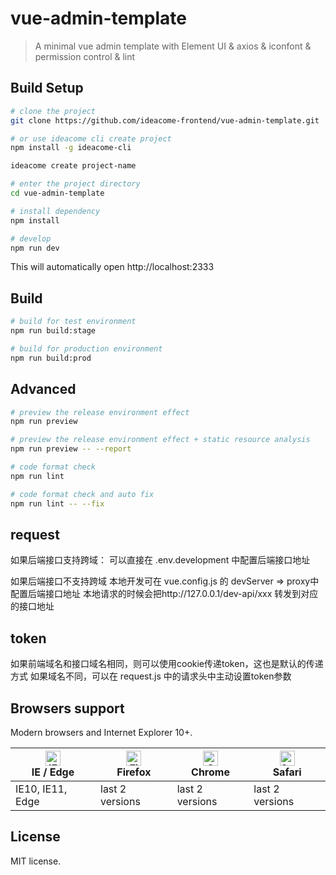 # vue-admin-template

> A minimal vue admin template with Element UI & axios & iconfont & permission control & lint

## Build Setup


```bash
# clone the project
git clone https://github.com/ideacome-frontend/vue-admin-template.git

# or use ideacome cli create project 
npm install -g ideacome-cli

ideacome create project-name

# enter the project directory
cd vue-admin-template

# install dependency
npm install

# develop
npm run dev
```

This will automatically open http://localhost:2333

## Build

```bash
# build for test environment
npm run build:stage

# build for production environment
npm run build:prod
```

## Advanced

```bash
# preview the release environment effect
npm run preview

# preview the release environment effect + static resource analysis
npm run preview -- --report

# code format check
npm run lint

# code format check and auto fix
npm run lint -- --fix
```


## request
如果后端接口支持跨域：
可以直接在 .env.development 中配置后端接口地址

如果后端接口不支持跨域
本地开发可在 vue.config.js 的 devServer => proxy中配置后端接口地址
本地请求的时候会把http://127.0.0.1/dev-api/xxx 转发到对应的接口地址


## token
如果前端域名和接口域名相同，则可以使用cookie传递token，这也是默认的传递方式
如果域名不同，可以在 request.js 中的请求头中主动设置token参数


## Browsers support

Modern browsers and Internet Explorer 10+.

| [<img src="https://raw.githubusercontent.com/alrra/browser-logos/master/src/edge/edge_48x48.png" alt="IE / Edge" width="24px" height="24px" />](http://godban.github.io/browsers-support-badges/)</br>IE / Edge | [<img src="https://raw.githubusercontent.com/alrra/browser-logos/master/src/firefox/firefox_48x48.png" alt="Firefox" width="24px" height="24px" />](http://godban.github.io/browsers-support-badges/)</br>Firefox | [<img src="https://raw.githubusercontent.com/alrra/browser-logos/master/src/chrome/chrome_48x48.png" alt="Chrome" width="24px" height="24px" />](http://godban.github.io/browsers-support-badges/)</br>Chrome | [<img src="https://raw.githubusercontent.com/alrra/browser-logos/master/src/safari/safari_48x48.png" alt="Safari" width="24px" height="24px" />](http://godban.github.io/browsers-support-badges/)</br>Safari |
| --------- | --------- | --------- | --------- |
| IE10, IE11, Edge| last 2 versions| last 2 versions| last 2 versions

## License

MIT license.
